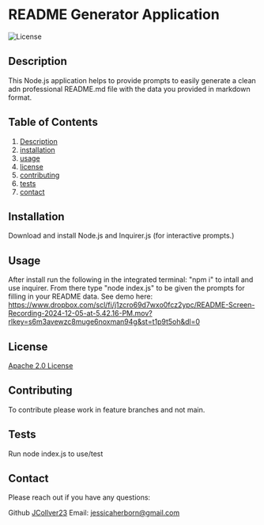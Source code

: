
  
  # README Generator Application
  
  ![License](https://img.shields.io/badge/license-Apache%202.0-blue)
  
  ## Description
  This Node.js application helps to provide prompts to easily generate a clean adn professional README.md file with the data you provided in markdown format.
  
  ## Table of Contents
  1. [Description](#description)
  2. [installation](#installation) 
  3. [usage](#usage)
  4. [license](#license)
  5. [contributing](#contributing)
  6. [tests](#tests)
  7. [contact](#contact)
  
  ## Installation
  
  Download and install Node.js and Inquirer.js (for interactive prompts.) 
  
  ## Usage
  
  After install run the following in the integrated terminal: "npm i" to intall and use inquirer. From there type "node index.js" to be given the prompts for filling in your README data. 
  See demo here: https://www.dropbox.com/scl/fi/j1zcro69d7wxo0fcz2ypc/README-Screen-Recording-2024-12-05-at-5.42.16-PM.mov?rlkey=s6m3avewzc8muge6noxman94g&st=t1p9t5oh&dl=0
  
  ## License
  
   [Apache 2.0 License](https://opensource.org/licenses/Apache-2.0)
  
  ## Contributing
  
  To contribute please work in feature branches and not main.
  
  ## Tests
  
  Run node index.js to use/test
  
  ## Contact

  Please reach out if you have any questions:

  Github [JCollver23](https://github.com/JCollver23)
  Email: jessicaherborn@gmail.com
  
